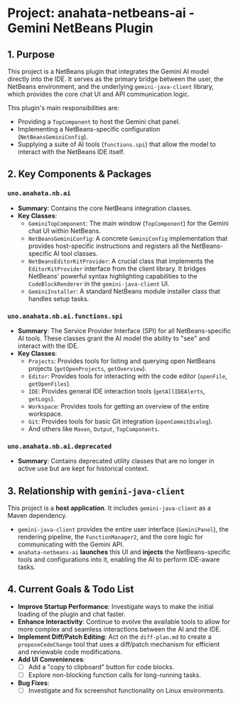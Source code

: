 # Project: anahata-netbeans-ai - Gemini NetBeans Plugin

## 1. Purpose
This project is a NetBeans plugin that integrates the Gemini AI model directly into the IDE. It serves as the primary bridge between the user, the NetBeans environment, and the underlying `gemini-java-client` library, which provides the core chat UI and API communication logic.

This plugin's main responsibilities are:
-   Providing a `TopComponent` to host the Gemini chat panel.
-   Implementing a NetBeans-specific configuration (`NetBeansGeminiConfig`).
-   Supplying a suite of AI tools (`functions.spi`) that allow the model to interact with the NetBeans IDE itself.

## 2. Key Components & Packages

### `uno.anahata.nb.ai`
*   **Summary**: Contains the core NetBeans integration classes.
*   **Key Classes**:
    *   `GeminiTopComponent`: The main window (`TopComponent`) for the Gemini chat UI within NetBeans.
    *   `NetBeansGeminiConfig`: A concrete `GeminiConfig` implementation that provides host-specific instructions and registers all the NetBeans-specific AI tool classes.
    *   `NetBeansEditorKitProvider`: A crucial class that implements the `EditorKitProvider` interface from the client library. It bridges NetBeans' powerful syntax highlighting capabilities to the `CodeBlockRenderer` in the `gemini-java-client` UI.
    *   `GeminiInstaller`: A standard NetBeans module installer class that handles setup tasks.

### `uno.anahata.nb.ai.functions.spi`
*   **Summary**: The Service Provider Interface (SPI) for all NetBeans-specific AI tools. These classes grant the AI model the ability to "see" and interact with the IDE.
*   **Key Classes**:
    *   `Projects`: Provides tools for listing and querying open NetBeans projects (`getOpenProjects`, `getOverview`).
    *   `Editor`: Provides tools for interacting with the code editor (`openFile`, `getOpenFiles`).
    *   `IDE`: Provides general IDE interaction tools (`getAllIDEAlerts`, `getLogs`).
    *   `Workspace`: Provides tools for getting an overview of the entire workspace.
    *   `Git`: Provides tools for basic Git integration (`openCommitDialog`).
    *   And others like `Maven`, `Output`, `TopComponents`.

### `uno.anahata.nb.ai.deprecated`
*   **Summary**: Contains deprecated utility classes that are no longer in active use but are kept for historical context.

## 3. Relationship with `gemini-java-client`
This project is a **host application**. It includes `gemini-java-client` as a Maven dependency.

-   `gemini-java-client` provides the entire user interface (`GeminiPanel`), the rendering pipeline, the `FunctionManager2`, and the core logic for communicating with the Gemini API.
-   `anahata-netbeans-ai` **launches** this UI and **injects** the NetBeans-specific tools and configurations into it, enabling the AI to perform IDE-aware tasks.

## 4. Current Goals & Todo List
-   **Improve Startup Performance**: Investigate ways to make the initial loading of the plugin and chat faster.
-   **Enhance Interactivity**: Continue to evolve the available tools to allow for more complex and seamless interactions between the AI and the IDE.
-   **Implement Diff/Patch Editing**: Act on the `diff-plan.md` to create a `proposeCodeChange` tool that uses a diff/patch mechanism for efficient and reviewable code modifications.
-   **Add UI Conveniences**:
    -   [ ] Add a "copy to clipboard" button for code blocks.
    -   [ ] Explore non-blocking function calls for long-running tasks.
-   **Bug Fixes**:
    -   [ ] Investigate and fix screenshot functionality on Linux environments.

